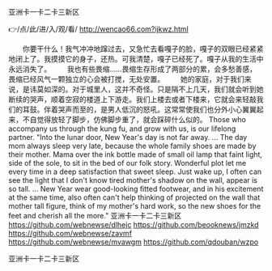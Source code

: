 
亚洲卡一卡二卡三新区




👉/点/此/进/入/观/看/ http://wencao66.com?ijkwz.html




　　你要干什么！我气冲冲地蹿过去，又急忙去看嘎子的脸，嘎子的双眼已经紧紧地闭上了。我摸摸它的身子，还热。可我清楚，嘎子已经死了。嘎子从我的生活中永远消失了。
　　我也有些畏缩……畏缩生存形成了两部分的累，会多愁善感，畏缩已经风气一颗独立的心会被打搅，无处安置。
　　她的家庭，对于我们来说，是讳莫如深的。对于城里人，这并不奇怪。只是隔不上几天，我们就会听到她断续的哭声，顺着空寂的楼道上下游走。我们上楼去或者下楼来，它就会来轻敲我们的耳鼓。伴着哭声而至的，是男人低沉的怒吼。这常常使我们也分外小心翼翼起来，不自觉得放轻了脚步，仿佛脚步重了，就会踩碎什么似的。
Those who accompany us through the kung fu, and grow with us, is our lifelong partner.
"Into the lunar door, New Year's day is not far away.
...
The day mom always sleep very late, because the whole family shoes are made by their mother.
Mama over the ink bottle made of small oil lamp that faint light, side of the sole, to sit in the bed of our folk story.
Wonderful plot let me every time in a deep satisfaction that sweet sleep.
Just wake up, I often can see the light that I don't know tired mother's shadow on the wall, appear is so tall.
...
New Year wear good-looking fitted footwear, and in his excitement at the same time, also often can't help thinking of projected on the wall that mother tall figure, think of my mother's hard work, so the new shoes for the feet and cherish all the more."
亚洲卡一卡二卡三新区 https://github.com/webnewse/dlhejc
https://github.com/beooknews/jmzkd
https://github.com/webnewse/zavmf
https://github.com/webnewse/mvawgm
https://github.com/qdouban/wzpo





亚洲卡一卡二卡三新区
